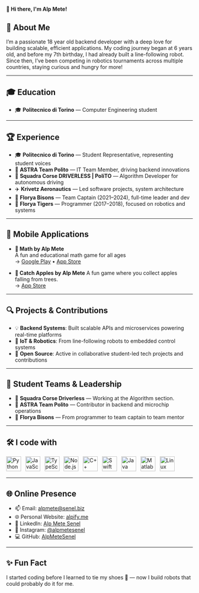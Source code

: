 #### 👋 Hi there, I'm Alp Mete!


## 🚀 About Me

I’m a passionate 18 year old backend developer with a deep love for building scalable, efficient applications. My coding journey began at 6 years old, and before my 7th birthday, I had already built a line-following robot. Since then, I’ve been competing in robotics tournaments across multiple countries, staying curious and hungry for more!

---

## 🎓 Education

- 🎓 **Politecnico di Torino** — Computer Engineering student

---

## 🏆 Experience

- 🎓 **Politecnico di Torino** — Student Representative, representing student voices
- 🔧 **ASTRA Team Polito** — IT Team Member, driving backend innovations
- 🚗 **Squadra Corse DRIVERLESS | PoliTO** — Algorithm Developer for autonomous driving
- ✈️ **Krivetz Aeronautics** — Led software projects, system architecture
- 🏈 **Florya Bisons** — Team Captain (2021–2024), full-time leader and dev
- 🐯 **Florya Tigers** — Programmer (2017–2018), focused on robotics and systems

---

## 📱 Mobile Applications

- **📐 Math by Alp Mete**  
  A fun and educational math game for all ages  
  → [Google Play](https://play.google.com/store/apps/details?id=biz.senel.math) • [App Store](https://apps.apple.com/us/app/math-by-alp-mete/id1521308950)

- **🍎 Catch Apples by Alp Mete**
  A fun game where you collect apples falling from trees.  
  → [App Store](https://apps.apple.com/us/app/catch-apples-by-alp-mete/id1527811161)


---

## 🔍 Projects & Contributions

- 💡 **Backend Systems**: Built scalable APIs and microservices powering real-time platforms
- 🤖 **IoT & Robotics**: From line-following robots to embedded control systems
- 🧩 **Open Source**: Active in collaborative student-led tech projects and contributions

---

## 👥 Student Teams & Leadership

- 🌌 **Squadra Corse Driverless** — Working at the Algorithm section.
- 🌌 **ASTRA Team Polito** — Contributor in backend and microchip operations
- 🏈 **Florya Bisons** — From programmer to team captain to team mentor

---

## 🛠️ I code with
<p align="left">
  <img src="https://cdn.jsdelivr.net/gh/devicons/devicon/icons/python/python-original.svg" height="40" alt="Python logo" />
  &nbsp;
  <img src="https://cdn.jsdelivr.net/gh/devicons/devicon/icons/javascript/javascript-original.svg" height="40" alt="JavaScript logo" />
  &nbsp;
  <img src="https://cdn.jsdelivr.net/gh/devicons/devicon/icons/typescript/typescript-original.svg" height="40" alt="TypeScript logo" />
  &nbsp;
  <img src="https://cdn.jsdelivr.net/gh/devicons/devicon/icons/nodejs/nodejs-original.svg" height="40" alt="Node.js logo" />
  &nbsp;
  <img src="https://cdn.jsdelivr.net/gh/devicons/devicon/icons/cplusplus/cplusplus-original.svg" height="40" alt="C++ logo" />
  &nbsp;
  <img src="https://cdn.jsdelivr.net/gh/devicons/devicon/icons/swift/swift-original.svg" height="40" alt="Swift logo" />
  &nbsp;
  <img src="https://cdn.jsdelivr.net/gh/devicons/devicon/icons/java/java-original.svg" height="40" alt="Java logo" />
  &nbsp;
  <img src="https://cdn.jsdelivr.net/gh/devicons/devicon/icons/matlab/matlab-original.svg" height="40" alt="Matlab logo" />
  &nbsp;
  <img src="https://cdn.jsdelivr.net/gh/devicons/devicon/icons/linux/linux-original.svg" height="40" alt="Linux logo" />
</p>


---

## 🌐 Online Presence

- 📫 Email: [alpmete@senel.biz](mailto:alpmete@senel.biz)
- 🌐 Personal Website: [alpify.me](https://alpify.me)
- 💼 LinkedIn: [Alp Mete Senel](https://linkedin.com/in/alpmetesenel)
- 📸 Instagram: [@alpmetesenel](https://instagram.com/alpmetesenel)
- 💻 GitHub: [AlpMeteSenel](https://github.com/AlpMeteSenel)
---

## ✨ Fun Fact

I started coding before I learned to tie my shoes 👟 — now I build robots that could probably do it for me.